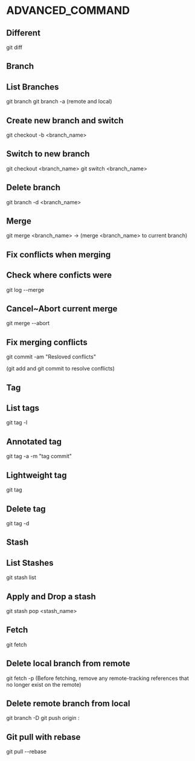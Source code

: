 # ADVANCED_COMMAND

## Different

git diff

## Branch

## List Branches

git branch
git branch -a (remote and local)

## Create new branch and switch

git checkout -b <branch_name>

## Switch to new branch

git checkout <branch_name>
git switch <branch_name>

## Delete branch

git branch -d <branch_name>

## Merge

git merge <branch_name> -> (merge <branch_name> to current branch)

## Fix conflicts when merging

## Check where conficts were

git log --merge

## Cancel~Abort current merge

git merge --abort

## Fix merging conflicts

git commit -am "Resloved conflicts"

(git add and git commit to resolve conflicts)

## Tag

## List tags

git tag -l

## Annotated tag

git tag -a <tagname> -m "tag commit"

## Lightweight tag

git tag <tagname>

## Delete tag

git tag -d <tagname>

## Stash

## List Stashes

git stash list

## Apply and Drop a stash

git stash pop <stash_name>

## Fetch

git fetch

## Delete local branch from remote

git fetch -p (Before fetching, remove any remote-tracking references that no longer exist on the remote)

## Delete remote branch from local

git branch -D <branch>
git push origin :<branch>

## Git pull with rebase

git pull --rebase
